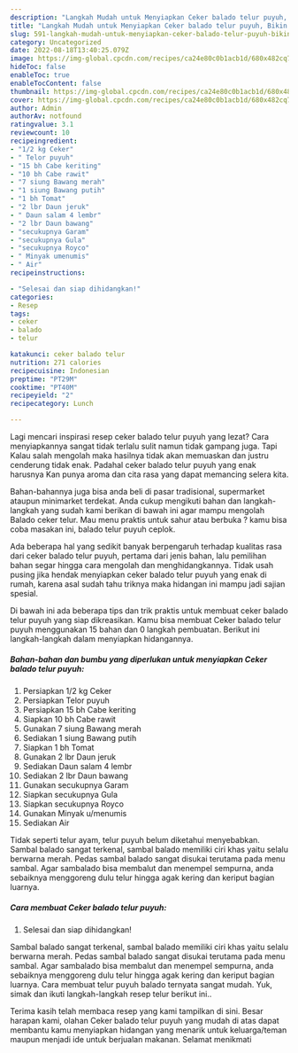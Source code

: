 ```yaml
---
description: "Langkah Mudah untuk Menyiapkan Ceker balado telur puyuh, Bikin Ngiler"
title: "Langkah Mudah untuk Menyiapkan Ceker balado telur puyuh, Bikin Ngiler"
slug: 591-langkah-mudah-untuk-menyiapkan-ceker-balado-telur-puyuh-bikin-ngiler
category: Uncategorized
date: 2022-08-18T13:40:25.079Z
image: https://img-global.cpcdn.com/recipes/ca24e80c0b1acb1d/680x482cq70/ceker-balado-telur-puyuh-foto-resep-utama.jpg
hideToc: false
enableToc: true
enableTocContent: false
thumbnail: https://img-global.cpcdn.com/recipes/ca24e80c0b1acb1d/680x482cq70/ceker-balado-telur-puyuh-foto-resep-utama.jpg
cover: https://img-global.cpcdn.com/recipes/ca24e80c0b1acb1d/680x482cq70/ceker-balado-telur-puyuh-foto-resep-utama.jpg
author: Admin
authorAv: notfound
ratingvalue: 3.1
reviewcount: 10
recipeingredient:
- "1/2 kg Ceker"
- " Telor puyuh"
- "15 bh Cabe keriting"
- "10 bh Cabe rawit"
- "7 siung Bawang merah"
- "1 siung Bawang putih"
- "1 bh Tomat"
- "2 lbr Daun jeruk"
- " Daun salam 4 lembr"
- "2 lbr Daun bawang"
- "secukupnya Garam"
- "secukupnya Gula"
- "secukupnya Royco"
- " Minyak umenumis"
- " Air"
recipeinstructions:

- "Selesai dan siap dihidangkan!"
categories:
- Resep
tags:
- ceker
- balado
- telur

katakunci: ceker balado telur 
nutrition: 271 calories
recipecuisine: Indonesian
preptime: "PT29M"
cooktime: "PT40M"
recipeyield: "2"
recipecategory: Lunch

---
```



Lagi mencari inspirasi resep ceker balado telur puyuh yang lezat? Cara menyiapkannya sangat tidak terlalu sulit namun tidak gampang juga. Tapi Kalau salah mengolah maka hasilnya tidak akan memuaskan dan justru cenderung tidak enak. Padahal ceker balado telur puyuh yang enak harusnya Kan punya aroma dan cita rasa yang dapat memancing selera kita.


Bahan-bahannya juga bisa anda beli di pasar tradisional, supermarket ataupun minimarket terdekat. Anda cukup mengikuti bahan dan langkah-langkah yang sudah kami berikan di bawah ini agar mampu mengolah Balado ceker telur. Mau menu praktis untuk sahur atau berbuka ? kamu bisa coba masakan ini, balado telur puyuh ceplok.

Ada beberapa hal yang sedikit banyak berpengaruh terhadap kualitas rasa dari ceker balado telur puyuh, pertama dari jenis bahan, lalu pemilihan bahan segar hingga cara mengolah dan menghidangkannya. Tidak usah pusing jika hendak menyiapkan ceker balado telur puyuh yang enak di rumah, karena asal sudah tahu triknya maka hidangan ini mampu jadi sajian spesial.


Di bawah ini ada beberapa tips dan trik praktis untuk membuat ceker balado telur puyuh yang siap dikreasikan. Kamu bisa membuat Ceker balado telur puyuh menggunakan 15 bahan dan 0 langkah pembuatan. Berikut ini langkah-langkah dalam menyiapkan hidangannya.

<!--inarticleads1-->

##### Bahan-bahan dan bumbu yang diperlukan untuk menyiapkan Ceker balado telur puyuh:

1. Persiapkan 1/2 kg Ceker
1. Persiapkan  Telor puyuh
1. Persiapkan 15 bh Cabe keriting
1. Siapkan 10 bh Cabe rawit
1. Gunakan 7 siung Bawang merah
1. Sediakan 1 siung Bawang putih
1. Siapkan 1 bh Tomat
1. Gunakan 2 lbr Daun jeruk
1. Sediakan  Daun salam 4 lembr
1. Sediakan 2 lbr Daun bawang
1. Gunakan secukupnya Garam
1. Siapkan secukupnya Gula
1. Siapkan secukupnya Royco
1. Gunakan  Minyak u/menumis
1. Sediakan  Air


Tidak seperti telur ayam, telur puyuh belum diketahui menyebabkan. Sambal balado sangat terkenal, sambal balado memiliki ciri khas yaitu selalu berwarna merah. Pedas sambal balado sangat disukai terutama pada menu sambal. Agar sambalado bisa membalut dan menempel sempurna, anda sebaiknya menggoreng dulu telur hingga agak kering dan keriput bagian luarnya. 

<!--inarticleads2-->

##### Cara membuat Ceker balado telur puyuh:


1. Selesai dan siap dihidangkan!

Sambal balado sangat terkenal, sambal balado memiliki ciri khas yaitu selalu berwarna merah. Pedas sambal balado sangat disukai terutama pada menu sambal. Agar sambalado bisa membalut dan menempel sempurna, anda sebaiknya menggoreng dulu telur hingga agak kering dan keriput bagian luarnya. Cara membuat telur puyuh balado ternyata sangat mudah. Yuk, simak dan ikuti langkah-langkah resep telur berikut ini.. 

Terima kasih telah membaca resep yang kami tampilkan di sini. Besar harapan kami, olahan Ceker balado telur puyuh yang mudah di atas dapat membantu kamu menyiapkan hidangan yang menarik untuk keluarga/teman maupun menjadi ide untuk berjualan makanan. Selamat menikmati
